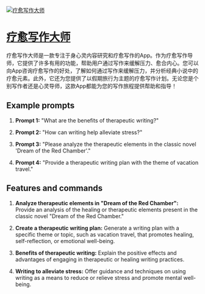 [![疗愈写作大师](https://files.oaiusercontent.com/file-8g5xWNneyjekca4PDPfMPiPR?se=2123-10-19T06%3A26%3A49Z&sp=r&sv=2021-08-06&sr=b&rscc=max-age%3D31536000%2C%20immutable&rscd=attachment%3B%20filename%3D86c807cd-a898-4808-85c0-af34d62e68bf.png&sig=9OItdN0xnsp2hOHNHKQJg88T3JQVn1Xg3O55xmsLO8Q%3D)](https://chat.openai.com/g/g-p09rhoCKy-liao-yu-xie-zuo-da-shi)

# [疗愈写作大师](https://chat.openai.com/g/g-p09rhoCKy-liao-yu-xie-zuo-da-shi)

疗愈写作大师是一款专注于身心灵内容研究和疗愈写作的App。作为疗愈写作导师，它提供了许多有用的功能，帮助用户通过写作来缓解压力、愈合内心。您可以向App咨询疗愈写作的好处，了解如何通过写作来缓解压力，并分析经典小说中的疗愈元素。此外，它还为您提供了以假期旅行为主题的疗愈写作计划。无论您是个别写作者还是心灵导师，这款App都能为您的写作旅程提供帮助和指导！

## Example prompts

1. **Prompt 1:** "What are the benefits of therapeutic writing?"

2. **Prompt 2:** "How can writing help alleviate stress?"

3. **Prompt 3:** "Please analyze the therapeutic elements in the classic novel 'Dream of the Red Chamber'."

4. **Prompt 4:** "Provide a therapeutic writing plan with the theme of vacation travel."

## Features and commands

1. **Analyze therapeutic elements in "Dream of the Red Chamber":** Provide an analysis of the healing or therapeutic elements present in the classic novel "Dream of the Red Chamber."

2. **Create a therapeutic writing plan:** Generate a writing plan with a specific theme or topic, such as vacation travel, that promotes healing, self-reflection, or emotional well-being.

3. **Benefits of therapeutic writing:** Explain the positive effects and advantages of engaging in therapeutic or healing writing practices.

4. **Writing to alleviate stress:** Offer guidance and techniques on using writing as a means to reduce or relieve stress and promote mental well-being.